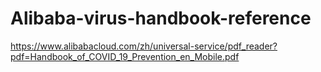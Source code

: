 # Alibaba-virus-handbook-reference
https://www.alibabacloud.com/zh/universal-service/pdf_reader?pdf=Handbook_of_COVID_19_Prevention_en_Mobile.pdf
